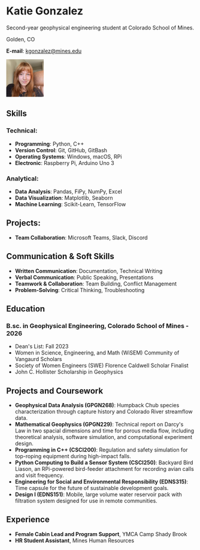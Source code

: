 # **Katie Gonzalez**

Second-year geophysical engineering student at Colorado School of Mines. 

Golden, CO

**E-mail**: [kgonzalez@mines.edu](mailto:kgonzalez@mines.edu)

<img src="IMG_3276.jpg" width="100" height="100">

## Skills
### Technical:
* **Programming**: Python, C++
* **Version Control**: Git, GitHub, GitBash
* **Operating Systems**: Windows, macOS, RPi
* **Electronic**: Raspberry Pi, Arduino Uno 3
### Analytical:
* **Data Analysis**: Pandas, FiPy, NumPy, Excel
* **Data Visualization**: Matplotlib, Seaborn
* **Machine Learning**: Scikit-Learn, TensorFlow
## Projects:
* **Team Collaboration**: Microsoft Teams, Slack, Discord
## Communication & Soft Skills
* **Written Communication**: Documentation, Technical Writing
* **Verbal Communication**: Public Speaking, Presentations
* **Teamwork & Collaboration**: Team Building, Conflict Management
* **Problem-Solving**: Critical Thinking, Troubleshooting

## Education
### B.sc. in Geophysical Engineering, Colorado School of Mines - 2026
* Dean's List: Fall 2023
* Women in Science, Engineering, and Math (WiSEM) Community of Vangaurd Scholars
* Society of Women Engineers (SWE) Florence Caldwell Scholar Finalist
* John C. Hollister Scholarship in Geophysics

## Projects and Coursework
* **Geophysical Data Analysis (GPGN268)**: Humpback Chub species characterization through capture history and Colorado River streamflow data.
* **Mathematical Geophysics (GPGN229)**: Technical report on Darcy's Law in two spacial dimensions and time for porous media flow, including theoretical analysis, software simulation, and computational experiment design.
* **Programming in C++ (CSCI200)**: Regulation and safety simulation for top-roping equipment during high-impact falls.
* **Python Computing to Build a Sensor System (CSCI250)**: Backyard Bird Liason, an RPi-powered bird-feeder attachment for recording avian calls and visit frequency.
* **Engineering for Social and Environmental Responsibility (EDNS315)**: Time capsule for the future of sustainable development goals.
* **Design I (EDNS151)**: Mobile, large volume water reservoir pack with filtration system designed for use in remote communities. 

## Experience
* **Female Cabin Lead and Program Support**, YMCA Camp Shady Brook
* **HR Student Assistant**, Mines Human Resources


